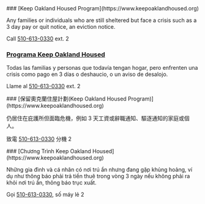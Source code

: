<RenderIf language="en,tl">
### [Keep Oakland Housed Program](https://www.keepoaklandhoused.org)

Any families or individuals who are still sheltered but face a crisis such as a 3 day pay or quit notice, an eviction notice.

Call [510-613-0330](tel:+1-510-613-0330) ext. 2

</RenderIf>
<RenderIf language="es">
 
 ### [Programa Keep Oakland Housed](https://www.keepoaklandhoused.org)

Todas las familias y personas que todavía tengan hogar, pero enfrenten una crisis como pago en 3 días o deshaucio, o un aviso de desalojo.

Llame al [510-613-0330](tel:+1-510-613-0330) ext. 2

</RenderIf>
<RenderIf language="zh">
### [保留奧克蘭住屋計劃(Keep Oakland Housed Program)](https://www.keepoaklandhoused.org)

仍居住在庇護所但面臨危機，例如 3 天工資或辭職通知、驅逐通知的家庭或個人。

致電 [510-613-0330](tel:+1-510-613-0330) 分機 2

</RenderIf>
<RenderIf language="vi">
### [Chương Trình Keep Oakland Housed](https://www.keepoaklandhoused.org)

Những gia đình và cá nhân có nơi trú ẩn nhưng đang gặp khủng hoảng, ví dụ như thông báo phải trả tiền thuê trong vòng 3 ngày nếu không phải ra khỏi nơi trú ẩn, thông báo trục xuất.

Gọi [510-613-0330](tel:+1-510-613-0330), số máy lẻ 2

</RenderIf>

